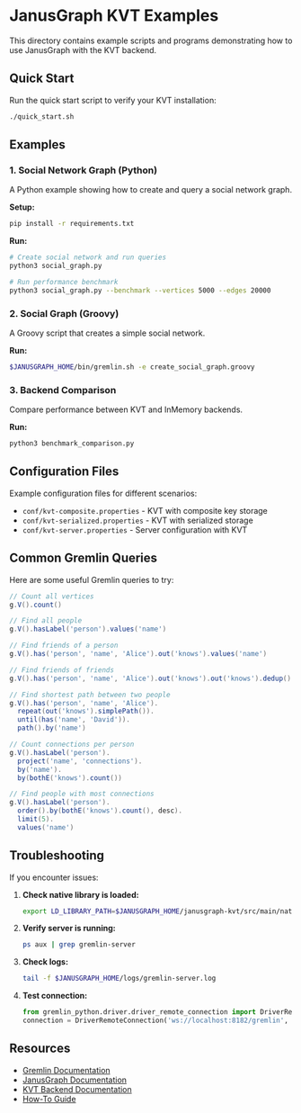 # JanusGraph KVT Examples

This directory contains example scripts and programs demonstrating how to use JanusGraph with the KVT backend.

## Quick Start

Run the quick start script to verify your KVT installation:

```bash
./quick_start.sh
```

## Examples

### 1. Social Network Graph (Python)

A Python example showing how to create and query a social network graph.

**Setup:**
```bash
pip install -r requirements.txt
```

**Run:**
```bash
# Create social network and run queries
python3 social_graph.py

# Run performance benchmark
python3 social_graph.py --benchmark --vertices 5000 --edges 20000
```

### 2. Social Graph (Groovy)

A Groovy script that creates a simple social network.

**Run:**
```bash
$JANUSGRAPH_HOME/bin/gremlin.sh -e create_social_graph.groovy
```

### 3. Backend Comparison

Compare performance between KVT and InMemory backends.

**Run:**
```bash
python3 benchmark_comparison.py
```

## Configuration Files

Example configuration files for different scenarios:

- `conf/kvt-composite.properties` - KVT with composite key storage
- `conf/kvt-serialized.properties` - KVT with serialized storage
- `conf/kvt-server.properties` - Server configuration with KVT

## Common Gremlin Queries

Here are some useful Gremlin queries to try:

```groovy
// Count all vertices
g.V().count()

// Find all people
g.V().hasLabel('person').values('name')

// Find friends of a person
g.V().has('person', 'name', 'Alice').out('knows').values('name')

// Find friends of friends
g.V().has('person', 'name', 'Alice').out('knows').out('knows').dedup().values('name')

// Find shortest path between two people
g.V().has('person', 'name', 'Alice').
  repeat(out('knows').simplePath()).
  until(has('name', 'David')).
  path().by('name')

// Count connections per person
g.V().hasLabel('person').
  project('name', 'connections').
  by('name').
  by(bothE('knows').count())

// Find people with most connections
g.V().hasLabel('person').
  order().by(bothE('knows').count(), desc).
  limit(5).
  values('name')
```

## Troubleshooting

If you encounter issues:

1. **Check native library is loaded:**
   ```bash
   export LD_LIBRARY_PATH=$JANUSGRAPH_HOME/janusgraph-kvt/src/main/native:$LD_LIBRARY_PATH
   ```

2. **Verify server is running:**
   ```bash
   ps aux | grep gremlin-server
   ```

3. **Check logs:**
   ```bash
   tail -f $JANUSGRAPH_HOME/logs/gremlin-server.log
   ```

4. **Test connection:**
   ```python
   from gremlin_python.driver.driver_remote_connection import DriverRemoteConnection
   connection = DriverRemoteConnection('ws://localhost:8182/gremlin', 'g')
   ```

## Resources

- [Gremlin Documentation](https://tinkerpop.apache.org/docs/current/reference/)
- [JanusGraph Documentation](https://docs.janusgraph.org/)
- [KVT Backend Documentation](../KVT_README.md)
- [How-To Guide](../How_To.md)